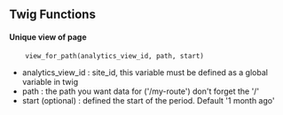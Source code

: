 ## Twig Functions

#### Unique view of page

```twig
    view_for_path(analytics_view_id, path, start)
```

- analytics_view_id : site_id, this variable must be defined as a global variable in twig
- path : the path you want data for ('/my-route') don't forget the '/' 
- start (optional) : defined the start of the period. Default '1 month ago'
